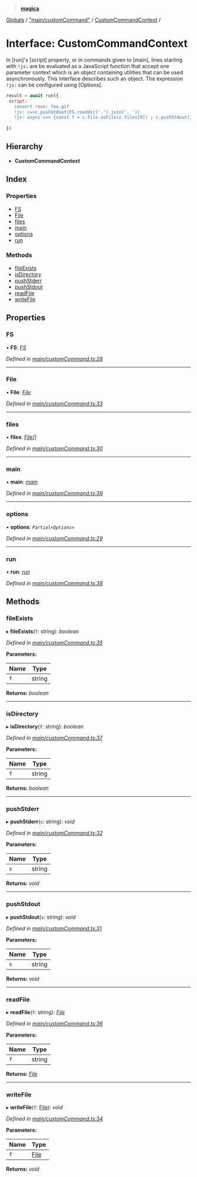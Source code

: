 > **[magica](../README.md)**

[Globals](../README.md) / ["main/customCommand"](../modules/_main_customcommand_.md) / [CustomCommandContext](_main_customcommand_.customcommandcontext.md) /

# Interface: CustomCommandContext

In [run]'s [script] property, or in commands given to [main], lines starting with `!js:` are be evaluated as a JavaScript function that accept one parameter context which is an object containing utilities that can be used asynchronously. This interface describes such an object. The expression  `!js:` can be configured using [Options].

```js
result = await run({
 script: `
   convert rose: foo.gif
   !js: c=>c.pushStdout(FS.readdir('.').join(', '))
   !js: async c=> {const f = c.File.asFile(c.files[0]) ; c.pushStdout(JSON.stringify(await f.size())) }
 `
})
```

## Hierarchy

* **CustomCommandContext**

## Index

### Properties

* [FS](_main_customcommand_.customcommandcontext.md#fs)
* [File](_main_customcommand_.customcommandcontext.md#file)
* [files](_main_customcommand_.customcommandcontext.md#files)
* [main](_main_customcommand_.customcommandcontext.md#main)
* [options](_main_customcommand_.customcommandcontext.md#options)
* [run](_main_customcommand_.customcommandcontext.md#run)

### Methods

* [fileExists](_main_customcommand_.customcommandcontext.md#fileexists)
* [isDirectory](_main_customcommand_.customcommandcontext.md#isdirectory)
* [pushStderr](_main_customcommand_.customcommandcontext.md#pushstderr)
* [pushStdout](_main_customcommand_.customcommandcontext.md#pushstdout)
* [readFile](_main_customcommand_.customcommandcontext.md#readfile)
* [writeFile](_main_customcommand_.customcommandcontext.md#writefile)

## Properties

###  FS

• **FS**: *[FS](_file_emscriptenfs_.fs.md)*

*Defined in [main/customCommand.ts:28](https://github.com/cancerberoSgx/magica/blob/bfeda69/src/main/customCommand.ts#L28)*

___

###  File

• **File**: *[File](../classes/_file_file_.file.md)*

*Defined in [main/customCommand.ts:33](https://github.com/cancerberoSgx/magica/blob/bfeda69/src/main/customCommand.ts#L33)*

___

###  files

• **files**: *[File](../classes/_file_file_.file.md)[]*

*Defined in [main/customCommand.ts:30](https://github.com/cancerberoSgx/magica/blob/bfeda69/src/main/customCommand.ts#L30)*

___

###  main

• **main**: *[main](../modules/_main_main_.md#main)*

*Defined in [main/customCommand.ts:39](https://github.com/cancerberoSgx/magica/blob/bfeda69/src/main/customCommand.ts#L39)*

___

###  options

• **options**: *`Partial<Options>`*

*Defined in [main/customCommand.ts:29](https://github.com/cancerberoSgx/magica/blob/bfeda69/src/main/customCommand.ts#L29)*

___

###  run

• **run**: *[run](../modules/_main_run_.md#run)*

*Defined in [main/customCommand.ts:38](https://github.com/cancerberoSgx/magica/blob/bfeda69/src/main/customCommand.ts#L38)*

## Methods

###  fileExists

▸ **fileExists**(`f`: string): *boolean*

*Defined in [main/customCommand.ts:35](https://github.com/cancerberoSgx/magica/blob/bfeda69/src/main/customCommand.ts#L35)*

**Parameters:**

Name | Type |
------ | ------ |
`f` | string |

**Returns:** *boolean*

___

###  isDirectory

▸ **isDirectory**(`f`: string): *boolean*

*Defined in [main/customCommand.ts:37](https://github.com/cancerberoSgx/magica/blob/bfeda69/src/main/customCommand.ts#L37)*

**Parameters:**

Name | Type |
------ | ------ |
`f` | string |

**Returns:** *boolean*

___

###  pushStderr

▸ **pushStderr**(`s`: string): *void*

*Defined in [main/customCommand.ts:32](https://github.com/cancerberoSgx/magica/blob/bfeda69/src/main/customCommand.ts#L32)*

**Parameters:**

Name | Type |
------ | ------ |
`s` | string |

**Returns:** *void*

___

###  pushStdout

▸ **pushStdout**(`s`: string): *void*

*Defined in [main/customCommand.ts:31](https://github.com/cancerberoSgx/magica/blob/bfeda69/src/main/customCommand.ts#L31)*

**Parameters:**

Name | Type |
------ | ------ |
`s` | string |

**Returns:** *void*

___

###  readFile

▸ **readFile**(`f`: string): *[File](../classes/_file_file_.file.md)*

*Defined in [main/customCommand.ts:36](https://github.com/cancerberoSgx/magica/blob/bfeda69/src/main/customCommand.ts#L36)*

**Parameters:**

Name | Type |
------ | ------ |
`f` | string |

**Returns:** *[File](../classes/_file_file_.file.md)*

___

###  writeFile

▸ **writeFile**(`f`: [File](../classes/_file_file_.file.md)): *void*

*Defined in [main/customCommand.ts:34](https://github.com/cancerberoSgx/magica/blob/bfeda69/src/main/customCommand.ts#L34)*

**Parameters:**

Name | Type |
------ | ------ |
`f` | [File](../classes/_file_file_.file.md) |

**Returns:** *void*